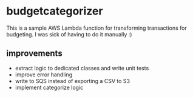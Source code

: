 # budgetcategorizer

This is a sample AWS Lambda function for transforming transactions for budgeting.
I was sick of having to do it manually :)


## improvements

* extract logic to dedicated classes and write unit tests
* improve error handling
* write to SQS instead of exporting a CSV to S3
* implement categorize logic
